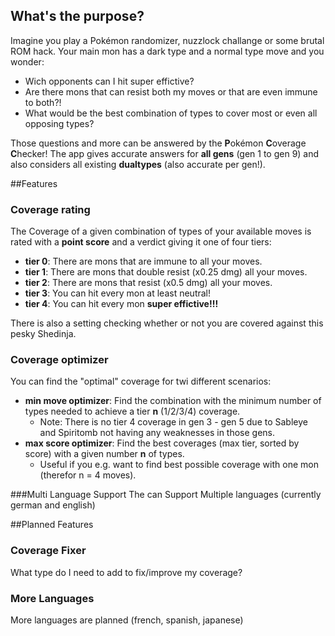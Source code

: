 ## What's the purpose?

Imagine you play a Pokémon randomizer, nuzzlock challange or some brutal ROM hack. Your main mon has a dark type and a normal type move and you wonder:
- Wich opponents can I hit super effictive?
- Are there mons that can resist both my moves or that are even immune to both?!
- What would be the best combination of types to cover most or even all opposing types?

Those questions and more can be answered by the **P**okémon **C**overage **C**hecker!
The app gives accurate answers for **all gens** (gen 1 to gen 9) and also considers all existing **dualtypes** (also accurate per gen!).

##Features

### Coverage rating
The Coverage of a given combination of types of your available moves is rated with a **point score** and a verdict giving it one of four tiers:
- **tier 0**: There are mons that are immune to all your moves.
- **tier 1**: There are mons that double resist (x0.25 dmg) all your moves.
- **tier 2**: There are mons that resist (x0.5 dmg) all your moves.
- **tier 3**: You can hit every mon at least neutral!
- **tier 4**: You can hit every mon **super effictive!!!**

There is also a setting checking whether or not you are covered against this pesky Shedinja.
### Coverage optimizer
You can find the "optimal" coverage for twi different scenarios:
- **min move optimizer**: Find the combination with the minimum number of types needed to achieve a tier **n** (1/2/3/4) coverage.
	- Note: There is no tier 4 coverage in gen 3 - gen 5 due to Sableye and Spiritomb not having any weaknesses in those gens.
- **max score optimizer**: Find the best coverages (max tier, sorted by score) with a given number **n** of types.
	- Useful if you e.g. want to find best possible coverage with one mon (therefor n = 4 moves).

###Multi Language Support
The can Support Multiple languages (currently german and english)

##Planned Features
### Coverage Fixer
What type do I need to add to fix/improve my coverage?
### More Languages
More languages are planned (french, spanish, japanese)
